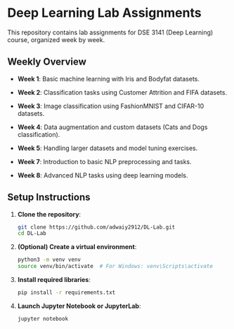 # Deep Learning Lab Assignments

This repository contains lab assignments for DSE 3141 (Deep Learning) course, organized week by week.

## Weekly Overview

-  **Week 1**: Basic machine learning with Iris and Bodyfat datasets.

-  **Week 2**: Classification tasks using Customer Attrition and FIFA datasets.

-  **Week 3**: Image classification using FashionMNIST and CIFAR-10 datasets.

-  **Week 4**: Data augmentation and custom datasets (Cats and Dogs classification).

-  **Week 5**: Handling larger datasets and model tuning exercises.

-  **Week 7**: Introduction to basic NLP preprocessing and tasks.

-  **Week 8**: Advanced NLP tasks using deep learning models.

## Setup Instructions

1. **Clone the repository**:

   ```bash
   git clone https://github.com/adwaiy2912/DL-Lab.git
   cd DL-Lab
   ```

2. **(Optional) Create a virtual environment**:

   ```bash
   python3 -m venv venv
   source venv/bin/activate  # For Windows: venv\Scripts\activate
   ```

3. **Install required libraries**:

   ```bash
   pip install -r requirements.txt
   ```

4. **Launch Jupyter Notebook or JupyterLab**:
   ```bash
   jupyter notebook
   ```
